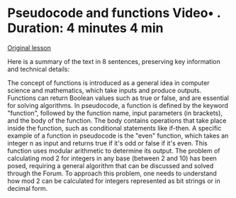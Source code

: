 # Pseudocode and functions Video• . Duration: 4 minutes 4 min

[Original lesson](https://www.coursera.org/learn/uol-algorithms-and-data-structures-1/lecture/7Nj0L/pseudocode-and-functions)

Here is a summary of the text in 8 sentences, preserving key information and technical details:

The concept of functions is introduced as a general idea in computer science and mathematics, which take inputs and produce outputs. Functions can return Boolean values such as true or false, and are essential for solving algorithms. In pseudocode, a function is defined by the keyword "function", followed by the function name, input parameters (in brackets), and the body of the function. The body contains operations that take place inside the function, such as conditional statements like if-then. A specific example of a function in pseudocode is the "even" function, which takes an integer n as input and returns true if it's odd or false if it's even. This function uses modular arithmetic to determine its output. The problem of calculating mod 2 for integers in any base (between 2 and 10) has been posed, requiring a general algorithm that can be discussed and solved through the Forum. To approach this problem, one needs to understand how mod 2 can be calculated for integers represented as bit strings or in decimal form.

